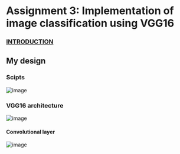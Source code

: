 # Assignment 3: Implementation of image classification using VGG16
### [INTRODUCTION](https://nttuan8.com/bai-6-convolutional-neural-network/)
## My design 
### Scipts
![image](https://user-images.githubusercontent.com/80138548/115920412-5a35d000-a4a4-11eb-9273-b3fcfd8da89c.png)
### VGG16 architecture
![image](https://user-images.githubusercontent.com/80138548/115920504-7a658f00-a4a4-11eb-956f-6e1f515a5410.png)
#### Convolutional layer
![image](https://user-images.githubusercontent.com/80138548/115920578-95380380-a4a4-11eb-924d-f6fdf2d260ca.png)
